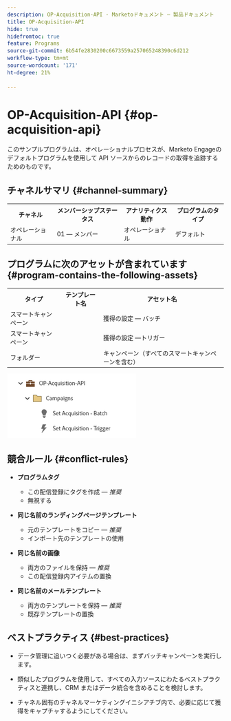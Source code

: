 ```yaml
---
description: OP-Acquisition-API - Marketoドキュメント — 製品ドキュメント
title: OP-Acquisition-API
hide: true
hidefromtoc: true
feature: Programs
source-git-commit: 6b54fe2830200c6673559a257065248390c6d212
workflow-type: tm+mt
source-wordcount: '171'
ht-degree: 21%

---
```


# OP-Acquisition-API {#op-acquisition-api}

このサンプルプログラムは、オペレーショナルプロセスが、Marketo Engageのデフォルトプログラムを使用して API ソースからのレコードの取得を追跡するためのものです。

## チャネルサマリ {#channel-summary}

<table style="table-layout:auto"> 
 <tbody> 
  <tr> 
   <th>チャネル</th> 
   <th>メンバーシップステータス</th>
   <th>アナリティクス動作</th>
   <th>プログラムのタイプ</th>
  </tr> 
  <tr> 
   <td>オペレーショナル</td> 
   <td>01 — メンバー</td>
   <td>オペレーショナル</td>
   <td>デフォルト</td>
  </tr>
 </tbody> 
</table>

## プログラムに次のアセットが含まれています {#program-contains-the-following-assets}

<table style="table-layout:auto"> 
 <tbody> 
  <tr> 
   <th>タイプ</th> 
   <th>テンプレート名</th>
   <th>アセット名</th>
  </tr>
  <tr> 
   <td>スマートキャンペーン</td> 
   <td> </td>
   <td>獲得の設定 — バッチ</td>
  </tr>
  <tr> 
   <td>スマートキャンペーン</td> 
   <td> </td>
   <td>獲得の設定 —トリガー</td>
  </tr>
  <tr> 
   <td>フォルダー</td> 
   <td> </td>
   <td>キャンペーン（すべてのスマートキャンペーンを含む）</td>
  </tr>
 </tbody> 
</table>

![](assets/op-acquisition-api-1.png)

## 競合ルール {#conflict-rules}

* **プログラムタグ**
   * この配信登録にタグを作成 — _推奨_
   * 無視する

* **同じ名前のランディングページテンプレート**
   * 元のテンプレートをコピー — _推奨_
   * インポート先のテンプレートの使用

* **同じ名前の画像**
   * 両方のファイルを保持 — _推奨_
   * この配信登録内アイテムの置換

* **同じ名前のメールテンプレート**
   * 両方のテンプレートを保持 — _推奨_
   * 既存テンプレートの置換

## ベストプラクティス {#best-practices}

* データ管理に追いつく必要がある場合は、まずバッチキャンペーンを実行します。

* 類似したプログラムを使用して、すべての入力ソースにわたるベストプラクティスと連携し、CRM またはデータ統合を含めることを検討します。

* チャネル固有のチャネルマーケティングイニシアチブ内で、必要に応じて獲得をキャプチャするようにしてください。
